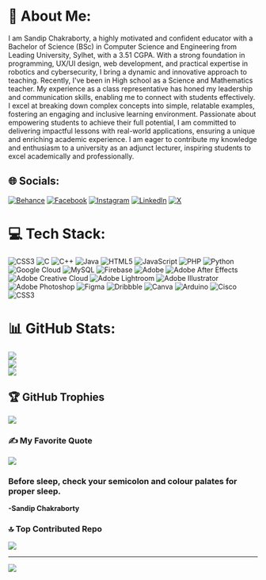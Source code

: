 # 💫 About Me:
I am Sandip Chakraborty, a highly motivated and confident educator with a Bachelor of Science (BSc) in Computer Science and Engineering from Leading University, Sylhet, with a 3.51 CGPA. With a strong foundation in programming, UX/UI design, web development, and practical expertise in robotics and cybersecurity, I bring a dynamic and innovative approach to teaching. Recently, I've been in High school as a Science and Mathematics teacher. My experience as a class representative has honed my leadership and communication skills, enabling me to connect with students effectively. I excel at breaking down complex concepts into simple, relatable examples, fostering an engaging and inclusive learning environment. Passionate about empowering students to achieve their full potential, I am committed to delivering impactful lessons with real-world applications, ensuring a unique and enriching academic experience. I am eager to contribute my knowledge and enthusiasm to a university as an adjunct lecturer, inspiring students to excel academically and professionally.


## 🌐 Socials:
[![Behance](https://img.shields.io/badge/Behance-1769ff?logo=behance&logoColor=white)](https://behance.net/sandipcb365_) [![Facebook](https://img.shields.io/badge/Facebook-%231877F2.svg?logo=Facebook&logoColor=white)](https://facebook.com/sandipcb365) [![Instagram](https://img.shields.io/badge/Instagram-%23E4405F.svg?logo=Instagram&logoColor=white)](https://instagram.com/sandipcb365) [![LinkedIn](https://img.shields.io/badge/LinkedIn-%230077B5.svg?logo=linkedin&logoColor=white)](https://linkedin.com/in/sandipcb365) [![X](https://img.shields.io/badge/X-black.svg?logo=X&logoColor=white)](https://x.com/sandipcb365) 

# 💻 Tech Stack:
![CSS3](https://img.shields.io/badge/css3-%231572B6.svg?style=for-the-badge&logo=css3&logoColor=white) ![C](https://img.shields.io/badge/c-%2300599C.svg?style=for-the-badge&logo=c&logoColor=white) ![C++](https://img.shields.io/badge/c++-%2300599C.svg?style=for-the-badge&logo=c%2B%2B&logoColor=white) ![Java](https://img.shields.io/badge/java-%23ED8B00.svg?style=for-the-badge&logo=openjdk&logoColor=white) ![HTML5](https://img.shields.io/badge/html5-%23E34F26.svg?style=for-the-badge&logo=html5&logoColor=white) ![JavaScript](https://img.shields.io/badge/javascript-%23323330.svg?style=for-the-badge&logo=javascript&logoColor=%23F7DF1E) ![PHP](https://img.shields.io/badge/php-%23777BB4.svg?style=for-the-badge&logo=php&logoColor=white) ![Python](https://img.shields.io/badge/python-3670A0?style=for-the-badge&logo=python&logoColor=ffdd54) ![Google Cloud](https://img.shields.io/badge/GoogleCloud-%234285F4.svg?style=for-the-badge&logo=google-cloud&logoColor=white) ![MySQL](https://img.shields.io/badge/mysql-4479A1.svg?style=for-the-badge&logo=mysql&logoColor=white) ![Firebase](https://img.shields.io/badge/firebase-a08021?style=for-the-badge&logo=firebase&logoColor=ffcd34) ![Adobe](https://img.shields.io/badge/adobe-%23FF0000.svg?style=for-the-badge&logo=adobe&logoColor=white) ![Adobe After Effects](https://img.shields.io/badge/Adobe%20After%20Effects-9999FF.svg?style=for-the-badge&logo=Adobe%20After%20Effects&logoColor=white) ![Adobe Creative Cloud](https://img.shields.io/badge/Adobe%20Creative%20Cloud-DA1F26.svg?style=for-the-badge&logo=Adobe%20Creative%20Cloud&logoColor=white) ![Adobe Lightroom](https://img.shields.io/badge/Adobe%20Lightroom-31A8FF.svg?style=for-the-badge&logo=Adobe%20Lightroom&logoColor=white) ![Adobe Illustrator](https://img.shields.io/badge/adobe%20illustrator-%23FF9A00.svg?style=for-the-badge&logo=adobe%20illustrator&logoColor=white) ![Adobe Photoshop](https://img.shields.io/badge/adobe%20photoshop-%2331A8FF.svg?style=for-the-badge&logo=adobe%20photoshop&logoColor=white) ![Figma](https://img.shields.io/badge/figma-%23F24E1E.svg?style=for-the-badge&logo=figma&logoColor=white) ![Dribbble](https://img.shields.io/badge/Dribbble-EA4C89?style=for-the-badge&logo=dribbble&logoColor=white) ![Canva](https://img.shields.io/badge/Canva-%2300C4CC.svg?style=for-the-badge&logo=Canva&logoColor=white) ![Arduino](https://img.shields.io/badge/-Arduino-00979D?style=for-the-badge&logo=Arduino&logoColor=white) ![Cisco](https://img.shields.io/badge/cisco-%23049fd9.svg?style=for-the-badge&logo=cisco&logoColor=black) ![CSS3](https://img.shields.io/badge/css3-%231572B6.svg?style=for-the-badge&logo=css3&logoColor=white)
# 📊 GitHub Stats:
![](https://github-readme-stats.vercel.app/api?username=sandipcb365&theme=neon&hide_border=false&include_all_commits=true&count_private=true)<br/>
![](https://github-readme-streak-stats.herokuapp.com/?user=sandipcb365&theme=neon&hide_border=false)<br/>
![](https://github-readme-stats.vercel.app/api/top-langs/?username=sandipcb365&theme=neon&hide_border=false&include_all_commits=true&count_private=true&layout=compact)

## 🏆 GitHub Trophies
![](https://github-profile-trophy.vercel.app/?username=sandipcb365&theme=radical&no-frame=true&no-bg=false&margin-w=4)

### ✍️ My Favorite Quote
![](https://quotes-github-readme.vercel.app/api?type=horizontal&theme=radical)
<br><h3>Before sleep, check your semicolon and colour palates for proper sleep.</h3>
                                                            <b>  -Sandip Chakraborty</b><br>
### 🔝 Top Contributed Repo
![](https://github-contributor-stats.vercel.app/api?username=sandipcb365&limit=5&theme=dracula&combine_all_yearly_contributions=true)

---
[![](https://visitcount.itsvg.in/api?id=sandipcb365&icon=7&color=13)](https://visitcount.itsvg.in)

<!-- Proudly created with GPRM ( https://gprm.itsvg.in ) -->
